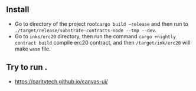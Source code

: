 ## Install 
* Go to directory of the project root`cargo build —release` and then run to `./target/release/substrate-contracts-node --tmp --dev`.
* Go to `inks/erc20` directory, then run the command `cargo +nightly contract build` compile erc20 contract, and then `/target/ink/erc20` will make `wasm` file.

## Try to run .
* https://paritytech.github.io/canvas-ui/